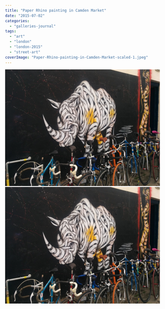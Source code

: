 ```yaml
---
title: "Paper Rhino painting in Camden Market"
date: "2015-07-02"
categories: 
  - "galleries-journal"
tags: 
  - "art"
  - "london"
  - "london-2015"
  - "street-art"
coverImage: "Paper-Rhino-painting-in-Camden-Market-scaled-1.jpeg"
---
```


[![](images/Paper-Rhino-painting-in-Camden-Market-scaled-1.jpeg)](images/Paper-Rhino-painting-in-Camden-Market-scaled-1.jpeg)
[![](images/Paper-Rhino-painting-in-Camden-Market-scaled-1.jpeg)](images/Paper-Rhino-painting-in-Camden-Market-scaled-1.jpeg)
